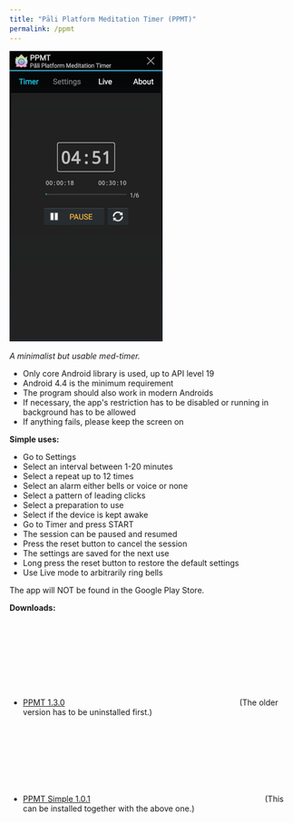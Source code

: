 ```yaml
---
title: "Pāli Platform Meditation Timer (PPMT)"
permalink: /ppmt
---
```


![PPMT](/assets/images/ppmt-timer.jpg)


*A minimalist but usable med-timer.*
- Only core Android library is used, up to API level 19
- Android 4.4 is the minimum requirement
- The program should also work in modern Androids
- If necessary, the app's restriction has to be disabled or running in background has to be allowed
- If anything fails, please keep the screen on

**Simple uses:**
- Go to Settings
- Select an interval between 1-20 minutes
- Select a repeat up to 12 times
- Select an alarm either bells or voice or none
- Select a pattern of leading clicks
- Select a preparation to use
- Select if the device is kept awake
- Go to Timer and press START
- The session can be paused and resumed
- Press the reset button to cancel the session
- The settings are saved for the next use
- Long press the reset button to restore the default settings
- Use Live mode to arbitrarily ring bells

The app will NOT be found in the Google Play Store.

**Downloads:**
- [PPMT 1.3.0](https://github.com/bhaddacak/ppmt/releases/tag/v1.3.0) <svg class="icon"><use xlink:href="/assets/fontawesome/custom.svg#github-alt"></use></svg> (The older version has to be uninstalled first.)
- [PPMT Simple 1.0.1](https://github.com/bhaddacak/ppmt/releases/tag/v1.0.1-simple) <svg class="icon"><use xlink:href="/assets/fontawesome/custom.svg#github-alt"></use></svg> (This can be installed together with the above one.) 
